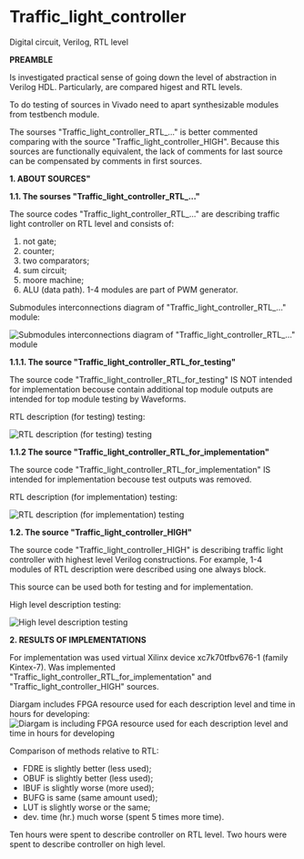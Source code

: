 # Traffic_light_controller
Digital circuit, Verilog, RTL level

**PREAMBLE** 

Is investigated practical sense of going down the level of abstraction in Verilog HDL. Particularly, are compared higest and RTL levels. 

To do testing of sources in Vivado need to apart synthesizable modules from testbench module.

The sourses "Traffic_light_controller_RTL_..." is better commented comparing with the source "Traffic_light_controller_HIGH". Because this sources are functionally equivalent, the lack of comments for last source can be compensated by comments in first sources.  

**1. ABOUT SOURCES"**

**1.1. The sourses "Traffic_light_controller_RTL_..."**

The source codes "Traffic_light_controller_RTL_..." are describing traffic light controller on RTL level and consists of:
1) not gate; 
2) counter;
3) two comparators;
4) sum circuit;
5) moore machine;
6) ALU (data path).
1-4 modules are part of PWM generator.
 
Submodules interconnections diagram of "Traffic_light_controller_RTL_..." module:

![Submodules interconnections diagram of "Traffic_light_controller_RTL_..." module](https://github.com/user-attachments/assets/be9ea7eb-935d-4b9f-b66e-452712a6958d)

**1.1.1. The source "Traffic_light_controller_RTL_for_testing"**

The source code "Traffic_light_controller_RTL_for_testing" IS NOT intended for implementation becouse contain additional top module outputs are intended for top module testing by Waveforms.

RTL description (for testing) testing:

![RTL description (for testing) testing](https://github.com/user-attachments/assets/9cb02b07-31c9-4fab-8aa9-f4082107d8c0)

**1.1.2 The source "Traffic_light_controller_RTL_for_implementation"**

The source code "Traffic_light_controller_RTL_for_implementation" IS intended for implementation becouse test outputs was removed.

RTL description (for implementation) testing:

![RTL description (for implementation) testing](https://github.com/user-attachments/assets/17a38aa5-199d-49e1-a8fa-f4d53cb2914a)


**1.2. The source "Traffic_light_controller_HIGH"**

The source code "Traffic_light_controller_HIGH" is describing traffic light controller with highest level Verilog constructions.
For example, 1-4 modules of RTL description were described using one always block.

This source can be used both for testing and for implementation.

High level description testing:

![High level description testing](https://github.com/user-attachments/assets/de25708e-30f1-4132-b3db-55a08c1cd255)

**2. RESULTS OF IMPLEMENTATIONS**

For implementation was used virtual Xilinx device xc7k70tfbv676-1 (family Kintex-7). Was implemented "Traffic_light_controller_RTL_for_implementation" and "Traffic_light_controller_HIGH" sources.  

Diargam includes FPGA resource used for each description level and time in hours for developing: 
![Diargam is including FPGA resource used for each description level and time in hours for developing](https://github.com/user-attachments/assets/05b016f0-a715-4085-852a-737e9d70f4fc)

Comparison of methods relative to RTL:
- FDRE is slightly better (less used);
- OBUF is slightly better (less used);
- IBUF is slightly worse (more used);
- BUFG is same (same amount used);
- LUT is slightly worse or the same;
- dev. time (hr.) much worse (spent 5 times more time).

Ten hours were spent to describe controller on RTL level. Two hours were spent to describe controller on high level. 




